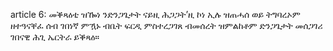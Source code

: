 article 6: መቕጻዕቲ
ዝዀነ ንድንጋጌታት ናይዚ ሕጋጋት’ዚ ኮነ ኢሉ ዝጠሓሰ ወይ ትግባረኦም ዘተዓናቐፈ ሰብ ገበነኛ ምዃኑ ብቤት ፍርዲ ምስተረጋገጸ ብመሰረት ዝምልከቶም ድንጋጌታት መሰጋገሪ ገበናዊ ሕጊ ኤርትራ ይቕጻዕ።
<ul>
</ul>